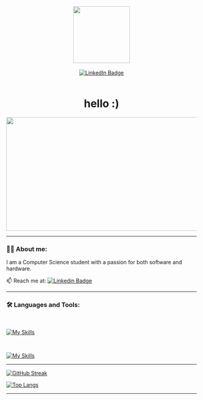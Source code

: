 <div id="header" align="center">
  <div>
  <img src="https://media.giphy.com/media/v1.Y2lkPTc5MGI3NjExOHNnNzVvamJ3Zno1dml5cWNzb2tzcm0wYTZocmUwbGc2cXhjYm9mcCZlcD12MV9pbnRlcm5hbF9naWZfYnlfaWQmY3Q9cw/kRJdS9qFYqwkwfHATp/giphy.gif" width="150"/>
  </div>
<br>

<div id="badges">
  <a href="https://www.linkedin.com/in/thusaraka/">
    <img src="https://img.shields.io/badge/LinkedIn-blue?style=for-the-badge&logo=linkedin&logoColor=white" alt="LinkedIn Badge"/>
  </a>
 </div> 
  <br>
  <div>
    <img src="https://komarev.com/ghpvc/?username=thusarakap&style=flat-square&color=blue" alt=""/>
  </div>
</div>


</div>


<h1 align="center">
  hello :)
</h1>



<div align="center">
  <img src="https://media.giphy.com/media/v1.Y2lkPTc5MGI3NjExa3h2cnEyeWRxY29vdnNjdDB4c2F1Z2pjemVzdHc1c2lhbXdxdGQzciZlcD12MV9pbnRlcm5hbF9naWZfYnlfaWQmY3Q9Zw/QDjpIL6oNCVZ4qzGs7/giphy.gif" width="600" height="300"/>
</div>



---
  
### 👨‍💻 About me:

I am a Computer Science student with a passion for both software and hardware.

:mailbox: Reach me at:   [![Linkedin Badge](https://img.shields.io/badge/-Thusaraka-blue?style=flat&logo=Linkedin&logoColor=white)](https://www.linkedin.com/in/thusaraka/)

---

### :hammer_and_wrench: Languages and Tools:

<br>

[![My Skills](https://skillicons.dev/icons?i=java,kotlin,python,js,ts,dart,html,css,tailwind)](https://skillicons.dev)

<br>

[![My Skills](https://skillicons.dev/icons?i=react,nextjs,flutter,electron,nodejs,firebase,jest,mysql,androidstudio,figma,githubactions,git)](https://skillicons.dev)

---


  
[![GitHub Streak](http://github-readme-streak-stats.herokuapp.com?user=thusarakap&theme=dark&border_radius=15&date_format=j%20M%5B%20Y%5D)](https://git.io/streak-stats)

[![Top Langs](https://github-readme-stats.vercel.app/api/top-langs/?username=thusarakap&layout=compact&theme=dark&border_radius=15&)](https://github.com/anuraghazra/github-readme-stats)

---

